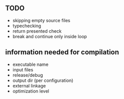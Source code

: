 ## TODO
* skipping empty source files
* typechecking
* return presented check
* break and continue only inside loop

## information needed for compilation
* executable name
* input files
* release/debug
* output dir (per configuration)
* external linkage
* optimization level


